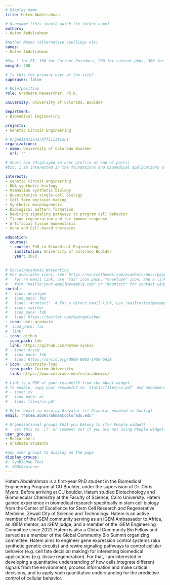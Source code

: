 ```yaml
---
# Display name
title: Hatem Abdelrahman

# Username (this should match the folder name)
authors:
- Hatem Abdelrahman

#Author Names (alternative spellings etc)
names:
- Hatem Abdelrahman

#Use 1 for PI, 100 for Current Postdocs, 200 for current phds, 300 for current masters, 400 for current undergrads, 800 for alum postdocs, 810 for alum phds, 820 for alum masters, and 830 for alum undergrads, 900 for tools, 1000 for projects, 900 for tools, 1000 for projects
weight: 200

# Is this the primary user of the site?
superuser: false

# Role/position
role: Graduate Researcher, Ph.D.

university: University of Colorado, Boulder

department:
- Biomedical Engineering

projects:
- Genetic Circuit Engineering

# Organizations/Affiliations
organizations:
- name: University of Colorado Boulder
  url: ""

# Short bio (displayed in user profile at end of posts)
#bio: I am interested in the foundations and biomedical applications of synthetic biology. 

interests:
- Genetic circuit engineering
- RNA synthetic biology
- Mammalian synthetic biology
- Quantitative single-cell biology
- Cell fate decision making
- Synthetic morphogenesis
- Biological pattern formation
- Rewiring signaling pathways to program cell behavior
- Tissue regeneration and the immune response
- Artificial tissue homeostasis
- Gene and Cell-based therapies

education:
  courses:
  - course: PhD in Biomedical Engineering
    institution: University of Colorado Boulder
    year: 2028
  

# Social/Academic Networking
# For available icons, see: https://sourcethemes.com/academic/docs/page-builder/#icons
#   For an email link, use "fas" icon pack, "envelope" icon, and a link in the
#   form "mailto:your-email@example.com" or "#contact" for contact widget.
social:
# - icon: envelope
#   icon_pack: fas
#   link: '#contact'  # For a direct email link, use "mailto:test@example.org".
# - icon: twitter
#   icon_pack: fab
#   link: https://twitter.com/GeorgeCushen
- icon: user-graduate
#  icon_pack: fas
#  link: 
- icon: github
  icon_pack: fab
  link: https://github.com/Hatem-synbio
# - icon: orcid
#   icon_pack: fab
#   link: https://orcid.org/0000-0002-1450-5638
- icon: university-logo
  icon_pack: Custom_University
  link: https://www.colorado.edu/cs/academics/

# Link to a PDF of your resume/CV from the About widget.
# To enable, copy your resume/CV to `static/files/cv.pdf` and uncomment the lines below.
# - icon: cv
#   icon_pack: ai
#   link: files/cv.pdf

# Enter email to display Gravatar (if Gravatar enabled in Config)
email: "hatem.abdelrahman@colorado.edu"

# Organizational groups that you belong to (for People widget)
#   Set this to `[]` or comment out if you are not using People widget.
user_groups:
- Researchers
- Graduate Students

#any user groups to display on the page
display_groups:
#- SynBioHub Tool
#- SBOLExplorer 
---
```


Hatem Abdelrahman is a first-year PhD student in the Biomedical Engineering Program at CU Boulder, under the supervision of Dr. Chris Myers. Before arriving at CU boulder, Hatem studied Biotechnology and Biomolecular Chemistry at the Faculty of Science, Cairo University. Hatem gained experience in biomedical research specifically in stem cell biology from the Center of Excellence for Stem Cell Research and Regenerative Medicine, Zewail City of Science and Technology. Hatem is an active member of the iGEM community serving as an iGEM Ambassador to Africa, an iGEM mentor, an iGEM judge, and a member of the iGEM Engineering Committee since 2021. Hatem is also a Global Community Bio Fellow and served as a member of the Global Community Bio Summit organizing committee. Hatem aims to engineer gene expression control systems (aka synthetic genetic circuits) and rewire signaling pathways to control cellular behavior (e.g. cell fate decision making) for interesting biomedical applications (e.g. tissue regeneration). For that, I am interested in developing a quantitative understanding of how cells integrate different signals from the environment, process information and make critical decisions, and to apply such quantitative understanding for the predictive control of cellular behavior. 
